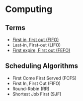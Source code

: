 # Computing

<!--
https://www.linkedin.com/learning/plc-program-flow-and-control-instructions/plc-program-flow-and-control
-->

## Terms

- [First in, first out (FIFO)](https://en.wikipedia.org/wiki/FIFO_(computing_and_electronics))
- Last-in, First-out (LIFO)
- [First expire, First out (FEFO)](https://en.wikipedia.org/wiki/First_Expired,_First_Out)

## Scheduling Algorithms

- First Come First Served (FCFS)
- First In, First Out (FIFO)
- Round-Robin (RR)
- Shortest Job First (SJF)

<!--
Failover
-->
